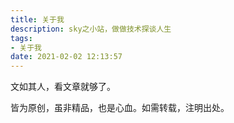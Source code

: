 ```yaml
---
title: 关于我
description: sky之小站，做做技术探谈人生
tags:
- 关于我
date: 2021-02-02 12:13:57
---
```



文如其人，看文章就够了。

皆为原创，虽非精品，也是心血。如需转载，注明出处。